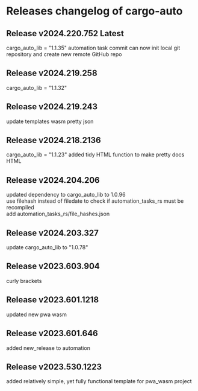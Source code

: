 # Releases changelog of cargo-auto

## Release v2024.220.752 Latest

cargo_auto_lib = "1.1.35"
automation task commit can now init local git repository and create new remote GitHub repo

## Release v2024.219.258

cargo_auto_lib = "1.1.32"

## Release v2024.219.243

update templates wasm
pretty json

## Release v2024.218.2136

cargo_auto_lib = "1.1.23"
added tidy HTML function to make pretty docs HTML

## Release v2024.204.206

updated dependency to cargo_auto_lib to 1.0.96  
use filehash instead of filedate to check if automation_tasks_rs must be recompiled  
add automation_tasks_rs/file_hashes.json  

## Release v2024.203.327

update cargo_auto_lib to "1.0.78"  

## Release v2023.603.904

curly brackets  

## Release v2023.601.1218

updated new pwa wasm

## Release v2023.601.646

added new_release to automation

## Release v2023.530.1223

added relatively simple, yet fully functional template for pwa_wasm project

